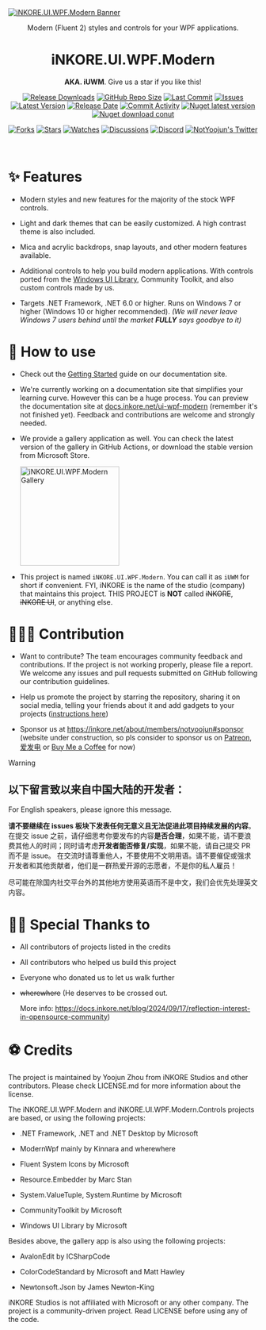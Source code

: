 <a href="https://docs.inkore.net/ui-wpf-modern/introduction">
  <img src="https://github.com/iNKORE-NET/UI.WPF.Modern/blob/main/assets/images/banners/UI.WPF.Modern_Main_1280w.png?raw=true" alt="iNKORE.UI.WPF.Modern Banner" />
</a>
<br>
<p align="center">Modern (Fluent 2) styles and controls for your WPF applications.</p>

<h1 align="center">
  iNKORE.UI.WPF.Modern
</h1>


<p align="center">
    <strong>AKA. iUWM</strong>.
    Give us a star if you like this!
</p>

<p align="center">
  <a href="https://github.com/iNKORE-NET/UI.WPF.Modern/releases"><img src="https://img.shields.io/github/downloads/iNKORE-NET/UI.WPF.Modern/total?color=%239F7AEA" alt="Release Downloads"></a>
  <a href="#"><img src="https://img.shields.io/github/repo-size/iNKORE-NET/UI.WPF.Modern?color=6882C4" alt="GitHub Repo Size"></a>
  <a href="#"><img src="https://img.shields.io/github/last-commit/iNKORE-NET/UI.WPF.Modern?color=%23638e66" alt="Last Commit"></a>
  <a href="#"><img src="https://img.shields.io/github/issues/iNKORE-NET/UI.WPF.Modern?color=f76642" alt="Issues"></a>
  <a href="#"><img src="https://img.shields.io/github/v/release/iNKORE-NET/UI.WPF.Modern?color=%4CF4A8B4" alt="Latest Version"></a>
  <a href="#"><img src="https://img.shields.io/github/release-date/iNKORE-NET/UI.WPF.Modern?color=%23b0a3e8" alt="Release Date"></a>
  <a href="https://github.com/iNKORE-NET/UI.WPF.Modern/commits/"><img src="https://img.shields.io/github/commit-activity/m/iNKORE-NET/UI.WPF.Modern" alt="Commit Activity"></a>
  <a href="https://www.nuget.org/packages/iNKORE.UI.WPF.Modern"><img src="https://img.shields.io/nuget/v/iNKORE.UI.WPF.Modern?color=blue&logo=nuget" alt="Nuget latest version"></a>
  <a href="https://www.nuget.org/packages/iNKORE.UI.WPF.Modern"><img src="https://img.shields.io/nuget/dt/iNKORE.UI.WPF.Modern?color=blue&logo=nuget" alt="Nuget download conut"></a>
</p>

<p align="center">
  <a href="https://github.com/iNKORE-NET/UI.WPF.Modern/network/members"><img src="https://img.shields.io/github/forks/iNKORE-NET/UI.WPF.Modern?style=social" alt="Forks"></a>
  <a href="https://github.com/iNKORE-NET/UI.WPF.Modern/stargazers"><img src="https://img.shields.io/github/stars/iNKORE-NET/UI.WPF.Modern?style=social" alt="Stars"></a>
  <a href="https://github.com/iNKORE-NET/UI.WPF.Modern/watchers"><img src="https://img.shields.io/github/watchers/iNKORE-NET/UI.WPF.Modern?style=social" alt="Watches"></a>
  <a href="https://github.com/iNKORE-NET/UI.WPF.Modern/discussions"><img src="https://img.shields.io/github/discussions/iNKORE-NET/UI.WPF.Modern?style=social" alt="Discussions"></a>
  <a href="https://discord.gg/m6NPNVk4bs"><img src="https://img.shields.io/discord/1092738458805608561?style=social&label=Discord&logo=discord" alt="Discord"></a>
  <a href="https://twitter.com/NotYoojun"><img src="https://img.shields.io/twitter/follow/NotYoojun?style=social" alt="NotYoojun's Twitter"></a>
</p>

<br align="center">

# ✨ Features

- Modern styles and new features for the majority of the stock WPF controls.

- Light and dark themes that can be easily customized. A high contrast theme is also included.

- Mica and acrylic backdrops, snap layouts, and other modern features available.

- Additional controls to help you build modern applications. With controls ported from the [Windows UI Library](https://github.com/microsoft/microsoft-ui-xaml), Community Toolkit, and also custom controls made by us.

- Targets .NET Framework, .NET 6.0 or higher. Runs on Windows 7 or higher (Windows 10 or higher recommended). *(We will never leave Windows 7 users behind until the market **FULLY** says goodbye to it)*

# 🤔 How to use

- Check out the [Getting Started](https://docs.inkore.net/ui-wpf-modern/onboarding) guide on our documentation site.

- We're currently working on a documentation site that simplifies your learning curve. However this can be a huge process. You can preview the documentation site at [docs.inkore.net/ui-wpf-modern](https://docs.inkore.net/ui-wpf-modern/introduction) (remember it's not finished yet). Feedback and contributions are welcome and strongly needed.

- We provide a gallery application as well. You can check the latest version of the gallery in GitHub Actions, or download the stable version from Microsoft Store.

    <a href="https://apps.microsoft.com/detail/9n3js11zc38g?mode=direct">
        <picture>
            <source media="(prefers-color-scheme: dark)"
                srcset="https://get.microsoft.com/images/en-us%20light.svg"/>
            <img src="https://get.microsoft.com/images/en-us%20dark.svg"
                width="200" alt="iNKORE.UI.WPF.Modern Gallery"/>
        </picture>
    </a>

- This project is named `iNKORE.UI.WPF.Modern`. You can call it as `iUWM` for short if convenient. FYI, iNKORE is the name of the studio (company) that maintains this project. THIS PROJECT is **NOT** called ~~iNKORE~~, ~~iNKORE UI~~, or anything else.

# 🙋🏻‍♂️ Contribution

- Want to contribute? The team encourages community feedback and contributions. If the project is not working properly, please file a report. We welcome any issues and pull requests submitted on GitHub following our contribution guidelines.
  
- Help us promote the project by starring the repository, sharing it on social media, telling your friends about it and add gadgets to your projects ([instructions here](https://github.com/iNKORE-NET/UI.WPF.Modern/blob/main/docs/promotions.md))

- Sponsor us at https://inkore.net/about/members/notyoojun#sponsor (website under construction, so pls consider to sponsor us on [Patreon](https://patreon.com/notyoojun), [爱发电](https://ifdian.net/a/NotYoojun) or [Buy Me a Coffee](https://buymeacoffee.com/notyoojun) for now)

> [!WARNING]
>
> ## 以下留言致以来自中国大陆的开发者：
>
> For English speakers, please ignore this message.
>
> **请不要继续在 issues 板块下发表任何无意义且无法促进此项目持续发展的内容**。在提交 issue 之前，请仔细思考你要发布的内容**是否合理**，如果不能，请不要浪费其他人的时间；同时请考虑**开发者能否修复/实现**，如果不能，请自己提交 PR 而不是 issue。
> 在交流时请尊重他人，不要使用不文明用语。请不要催促或强求开发者和其他贡献者，他们是一群热爱开源的志愿者，不是你的私人雇员！
>
> 尽可能在除国内社交平台外的其他地方使用英语而不是中文，我们会优先处理英文内容。

# 🙏🏻 Special Thanks to

- All contributors of projects listed in the credits

- All contributors who helped us build this project

- Everyone who donated us to let us walk further

- ~~wherewhere~~ (He deserves to be crossed out.

  More info: https://docs.inkore.net/blog/2024/09/17/reflection-interest-in-opensource-community)

# ⚽ Credits

The project is maintained by Yoojun Zhou from iNKORE Studios and other contributors.
Please check LICENSE.md for more information about the license.

The iNKORE.UI.WPF.Modern and iNKORE.UI.WPF.Modern.Controls projects are based, or using the following projects:

- .NET Framework, .NET and .NET Desktop by Microsoft

- ModernWpf mainly by Kinnara and wherewhere

- Fluent System Icons by Microsoft

- Resource.Embedder by Marc Stan

- System.ValueTuple, System.Runtime by Microsoft

- CommunityToolkit by Microsoft

- Windows UI Library by Microsoft

Besides above, the gallery app is also using the following projects:

- AvalonEdit by ICSharpCode

- ColorCodeStandard by Microsoft and Matt Hawley

- Newtonsoft.Json by James Newton-King

iNKORE Studios is not affiliated with Microsoft or any other company. The project is a community-driven project. Read LICENSE before using any of the code.